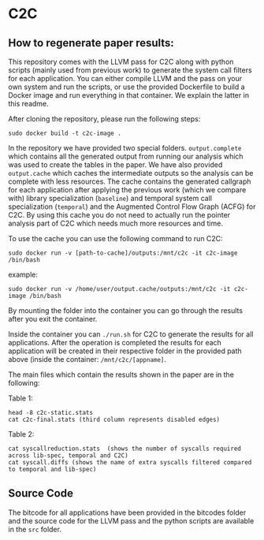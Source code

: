 # C2C

## How to regenerate paper results:
This repository comes with the LLVM pass for C2C along with python scripts 
(mainly used from previous work) to generate the system call filters for 
each application.
You can either compile LLVM and the pass on your own system and run the 
scripts, or use the provided Dockerfile to build a Docker image and run 
everything in that container. We explain the latter in this readme.

After cloning the repository, please run the following steps:

```
sudo docker build -t c2c-image .
```

In the repository we have provided two special folders. `output.complete` 
which contains all the generated output from running our analysis which 
was used to create the tables in the paper. We have also provided 
`output.cache` which caches the intermediate outputs so the analysis can 
be complete with less resources. The cache contains the generated callgraph 
for each application after applying the previous work (which we compare with)
library specialization (`baseline`) and temporal system call specialization 
(`temporal`) and the Augmented Control Flow Graph (ACFG) for C2C.
By using this cache you do not need to actually run the pointer analysis 
part of C2C which needs much more resources and time.

To use the cache you can use the following command to run C2C:

```
sudo docker run -v [path-to-cache]/outputs:/mnt/c2c -it c2c-image /bin/bash
```
example:
```
sudo docker run -v /home/user/output.cache/outputs:/mnt/c2c -it c2c-image /bin/bash
```

By mounting the folder into the container you can go through the results after 
you exit the container.

Inside the container you can `./run.sh` for C2C to generate the results for 
all applications.
After the operation is completed the results for each application will be 
created in their respective folder in the provided path above (inside the 
container: `/mnt/c2c/[appname]`.

The main files which contain the results shown in the paper are in the following:

Table 1:
```
head -8 c2c-static.stats
cat c2c-final.stats (third column represents disabled edges)
```

Table 2:
```
cat syscallreduction.stats  (shows the number of syscalls required across lib-spec, temporal and C2C)
cat syscall.diffs (shows the name of extra syscalls filtered compared to temporal and lib-spec)
```

## Source Code
The bitcode for all applications have been provided in the bitcodes folder
and the source code for the LLVM pass and the python scripts are available in
the `src` folder.
